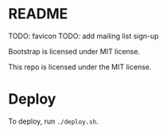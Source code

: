 README
===

TODO: favicon
TODO: add mailing list sign-up

Bootstrap is licensed under MIT license.

This repo is licensed under the MIT license.

Deploy
===

To deploy, run `./deploy.sh`.
